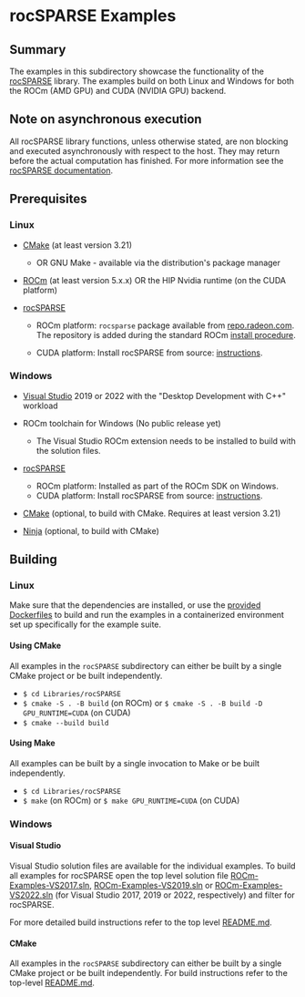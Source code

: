 # rocSPARSE Examples

## Summary

The examples in this subdirectory showcase the functionality of the [rocSPARSE](https://github.com/rocmSoftwarePlatform/rocSPARSE) library. The examples build on both Linux and Windows for both the ROCm (AMD GPU) and CUDA (NVIDIA GPU) backend.

## Note on asynchronous execution

All rocSPARSE library functions, unless otherwise stated, are non blocking and executed asynchronously with respect to the host. They may return before the actual computation has finished. For more information see the [rocSPARSE documentation](https://rocm.docs.amd.com/projects/rocSPARSE/en/latest/basics.html#asynchronous-execution).

## Prerequisites

### Linux

- [CMake](https://cmake.org/download/) (at least version 3.21)

  - OR GNU Make - available via the distribution's package manager

- [ROCm](https://docs.amd.com/bundle/ROCm-Installation-Guide-v5.1.3/page/Overview_of_ROCm_Installation_Methods.html) (at least version 5.x.x) OR the HIP Nvidia runtime (on the CUDA platform)

- [rocSPARSE](https://github.com/rocmSoftwarePlatform/rocSPARSE)

  - ROCm platform: `rocsparse` package available from [repo.radeon.com](https://repo.radeon.com/rocm/). The repository is added during the standard ROCm [install procedure](https://docs.amd.com/bundle/ROCm-Installation-Guide-v5.1.3/page/How_to_Install_ROCm.html).

  - CUDA platform: Install rocSPARSE from source: [instructions](https://rocsparse.readthedocs.io/en/rocm-5.5.0/usermanual.html#building-rocsparse-from-source).

### Windows

- [Visual Studio](https://visualstudio.microsoft.com/) 2019 or 2022 with the "Desktop Development with C++" workload

- ROCm toolchain for Windows (No public release yet)

  - The Visual Studio ROCm extension needs to be installed to build with the solution files.

- [rocSPARSE](https://github.com/rocmSoftwarePlatform/rocSPARSE)

  - ROCm platform: Installed as part of the ROCm SDK on Windows.
  - CUDA platform: Install rocSPARSE from source: [instructions](https://rocsparse.readthedocs.io/en/rocm-5.5.0/usermanual.html#building-rocsparse-from-source).

- [CMake](https://cmake.org/download/) (optional, to build with CMake. Requires at least version 3.21)

- [Ninja](https://ninja-build.org/) (optional, to build with CMake)

## Building

### Linux

Make sure that the dependencies are installed, or use the [provided Dockerfiles](../../Dockerfiles/) to build and run the examples in a containerized environment set up specifically for the example suite.

#### Using CMake

All examples in the `rocSPARSE` subdirectory can either be built by a single CMake project or be built independently.

- `$ cd Libraries/rocSPARSE`
- `$ cmake -S . -B build` (on ROCm) or `$ cmake -S . -B build -D GPU_RUNTIME=CUDA` (on CUDA)
- `$ cmake --build build`

#### Using Make

All examples can be built by a single invocation to Make or be built independently.

- `$ cd Libraries/rocSPARSE`
- `$ make` (on ROCm) or `$ make GPU_RUNTIME=CUDA` (on CUDA)

### Windows

#### Visual Studio

Visual Studio solution files are available for the individual examples. To build all examples for rocSPARSE open the top level solution file [ROCm-Examples-VS2017.sln](../../ROCm-Examples-VS2017.sln), [ROCm-Examples-VS2019.sln](../../ROCm-Examples-VS2019.sln) or [ROCm-Examples-VS2022.sln](../../ROCm-Examples-VS2022.sln) (for Visual Studio 2017, 2019 or 2022, respectively) and filter for rocSPARSE.

For more detailed build instructions refer to the top level [README.md](../../README.md#visual-studio).

#### CMake

All examples in the `rocSPARSE` subdirectory can either be built by a single CMake project or be built independently. For build instructions refer to the top-level [README.md](../../README.md#cmake-2).
